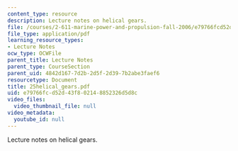 ```yaml
---
content_type: resource
description: Lecture notes on helical gears.
file: /courses/2-611-marine-power-and-propulsion-fall-2006/e79766fcd52d43f802148852326d5d8c_25helical_gears.pdf
file_type: application/pdf
learning_resource_types:
- Lecture Notes
ocw_type: OCWFile
parent_title: Lecture Notes
parent_type: CourseSection
parent_uid: 4842d167-7d2b-2d5f-2d39-7b2abe3faef6
resourcetype: Document
title: 25helical_gears.pdf
uid: e79766fc-d52d-43f8-0214-8852326d5d8c
video_files:
  video_thumbnail_file: null
video_metadata:
  youtube_id: null
---
```

Lecture notes on helical gears.

